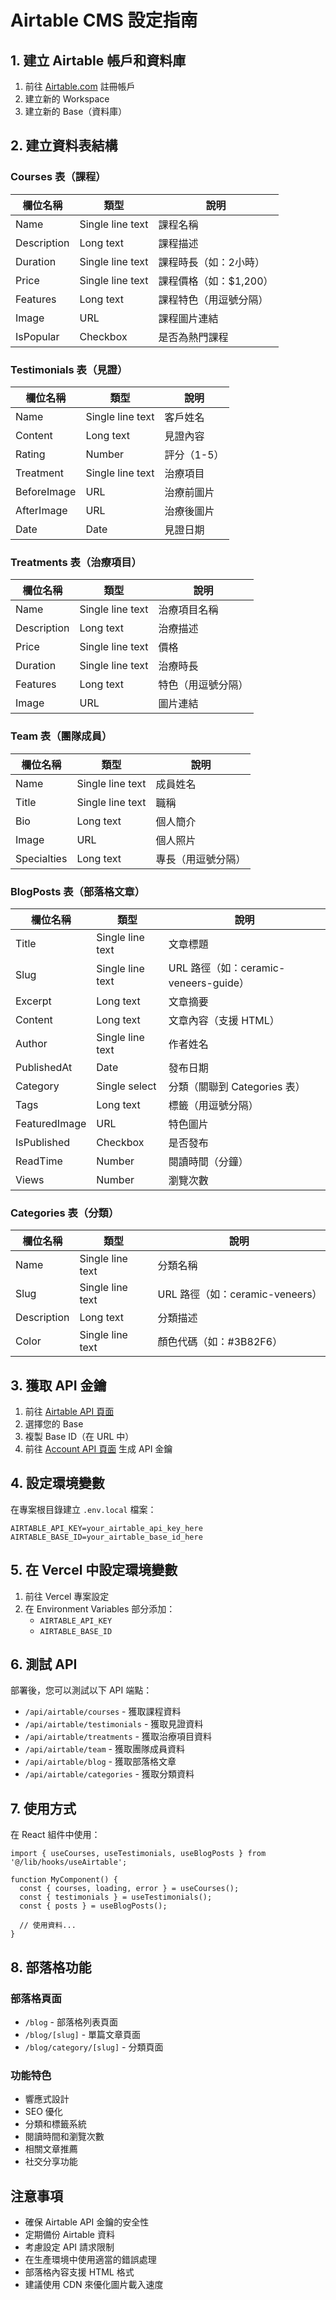 # Airtable CMS 設定指南

## 1. 建立 Airtable 帳戶和資料庫

1. 前往 [Airtable.com](https://airtable.com) 註冊帳戶
2. 建立新的 Workspace
3. 建立新的 Base（資料庫）

## 2. 建立資料表結構

### Courses 表（課程）
| 欄位名稱 | 類型 | 說明 |
|---------|------|------|
| Name | Single line text | 課程名稱 |
| Description | Long text | 課程描述 |
| Duration | Single line text | 課程時長（如：2小時） |
| Price | Single line text | 課程價格（如：$1,200） |
| Features | Long text | 課程特色（用逗號分隔） |
| Image | URL | 課程圖片連結 |
| IsPopular | Checkbox | 是否為熱門課程 |

### Testimonials 表（見證）
| 欄位名稱 | 類型 | 說明 |
|---------|------|------|
| Name | Single line text | 客戶姓名 |
| Content | Long text | 見證內容 |
| Rating | Number | 評分（1-5） |
| Treatment | Single line text | 治療項目 |
| BeforeImage | URL | 治療前圖片 |
| AfterImage | URL | 治療後圖片 |
| Date | Date | 見證日期 |

### Treatments 表（治療項目）
| 欄位名稱 | 類型 | 說明 |
|---------|------|------|
| Name | Single line text | 治療項目名稱 |
| Description | Long text | 治療描述 |
| Price | Single line text | 價格 |
| Duration | Single line text | 治療時長 |
| Features | Long text | 特色（用逗號分隔） |
| Image | URL | 圖片連結 |

### Team 表（團隊成員）
| 欄位名稱 | 類型 | 說明 |
|---------|------|------|
| Name | Single line text | 成員姓名 |
| Title | Single line text | 職稱 |
| Bio | Long text | 個人簡介 |
| Image | URL | 個人照片 |
| Specialties | Long text | 專長（用逗號分隔） |

### BlogPosts 表（部落格文章）
| 欄位名稱 | 類型 | 說明 |
|---------|------|------|
| Title | Single line text | 文章標題 |
| Slug | Single line text | URL 路徑（如：ceramic-veneers-guide） |
| Excerpt | Long text | 文章摘要 |
| Content | Long text | 文章內容（支援 HTML） |
| Author | Single line text | 作者姓名 |
| PublishedAt | Date | 發布日期 |
| Category | Single select | 分類（關聯到 Categories 表） |
| Tags | Long text | 標籤（用逗號分隔） |
| FeaturedImage | URL | 特色圖片 |
| IsPublished | Checkbox | 是否發布 |
| ReadTime | Number | 閱讀時間（分鐘） |
| Views | Number | 瀏覽次數 |

### Categories 表（分類）
| 欄位名稱 | 類型 | 說明 |
|---------|------|------|
| Name | Single line text | 分類名稱 |
| Slug | Single line text | URL 路徑（如：ceramic-veneers） |
| Description | Long text | 分類描述 |
| Color | Single line text | 顏色代碼（如：#3B82F6） |

## 3. 獲取 API 金鑰

1. 前往 [Airtable API 頁面](https://airtable.com/api)
2. 選擇您的 Base
3. 複製 Base ID（在 URL 中）
4. 前往 [Account API 頁面](https://airtable.com/account) 生成 API 金鑰

## 4. 設定環境變數

在專案根目錄建立 `.env.local` 檔案：

```env
AIRTABLE_API_KEY=your_airtable_api_key_here
AIRTABLE_BASE_ID=your_airtable_base_id_here
```

## 5. 在 Vercel 中設定環境變數

1. 前往 Vercel 專案設定
2. 在 Environment Variables 部分添加：
   - `AIRTABLE_API_KEY`
   - `AIRTABLE_BASE_ID`

## 6. 測試 API

部署後，您可以測試以下 API 端點：
- `/api/airtable/courses` - 獲取課程資料
- `/api/airtable/testimonials` - 獲取見證資料
- `/api/airtable/treatments` - 獲取治療項目資料
- `/api/airtable/team` - 獲取團隊成員資料
- `/api/airtable/blog` - 獲取部落格文章
- `/api/airtable/categories` - 獲取分類資料

## 7. 使用方式

在 React 組件中使用：

```tsx
import { useCourses, useTestimonials, useBlogPosts } from '@/lib/hooks/useAirtable';

function MyComponent() {
  const { courses, loading, error } = useCourses();
  const { testimonials } = useTestimonials();
  const { posts } = useBlogPosts();
  
  // 使用資料...
}
```

## 8. 部落格功能

### 部落格頁面
- `/blog` - 部落格列表頁面
- `/blog/[slug]` - 單篇文章頁面
- `/blog/category/[slug]` - 分類頁面

### 功能特色
- 響應式設計
- SEO 優化
- 分類和標籤系統
- 閱讀時間和瀏覽次數
- 相關文章推薦
- 社交分享功能

## 注意事項

- 確保 Airtable API 金鑰的安全性
- 定期備份 Airtable 資料
- 考慮設定 API 請求限制
- 在生產環境中使用適當的錯誤處理
- 部落格內容支援 HTML 格式
- 建議使用 CDN 來優化圖片載入速度 